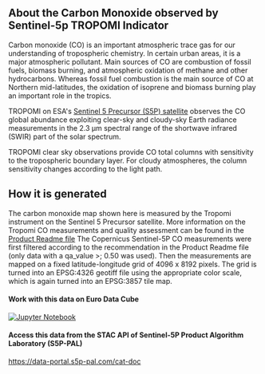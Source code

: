 ## About the Carbon Monoxide observed by Sentinel-5p TROPOMI Indicator

Carbon monoxide (CO) is an important atmospheric trace gas for our understanding of tropospheric chemistry. In certain urban areas, it is a major atmospheric pollutant. Main sources of CO are combustion of fossil fuels, biomass burning, and atmospheric oxidation of methane and other hydrocarbons. Whereas fossil fuel combustion is the main source of CO at Northern mid-latitudes, the oxidation of isoprene and biomass burning play an important role in the tropics. 

TROPOMI on ESA's [Sentinel 5 Precursor (S5P) satellite](https://sentinel.esa.int/web/sentinel/missions/sentinel-5p) observes the CO global abundance exploiting clear-sky and cloudy-sky Earth radiance measurements in the 2.3 µm spectral range of the shortwave infrared (SWIR) part of the solar spectrum. 

TROPOMI clear sky observations provide CO total columns with sensitivity to the tropospheric boundary layer. For cloudy atmospheres, the column sensitivity changes according to the light path.

## How it is generated
The carbon monoxide map shown here is measured by the Tropomi instrument on the Sentinel 5 Precursor satellite. More information on the Tropomi CO measurements and quality assessment can be found in the [Product Readme file](https://sentinels.copernicus.eu/documents/247904/3541451/Sentinel-5P-Carbon-Monoxide-Level-2-Product-Readme-File)
The Copernicus Sentinel-5P CO measurements were first filtered according to the recommendation in the Product Readme file (only data with a qa_value >; 0.50 was used). Then the measurements are mapped on a fixed latitude-longitude grid of 4096 x 8192 pixels. The grid is turned into an EPSG:4326 geotiff file using the appropriate color scale, which is again turned into an EPSG:3857 tile map.


#### Work with this data on Euro Data Cube 

[![Jupyter Notebook](https://img.shields.io/badge/jupyter-%23FA0F00.svg?style=for-the-badge&logo=jupyter&logoColor=white)](https://eurodatacube.com/notebooks/contributions/IGARSS2022/IGARSS-22_Australian_Bushfires.ipynb)

#### Access this data from the STAC API of Sentinel-5P Product Algorithm Laboratory (S5P-PAL) 

https://data-portal.s5p-pal.com/cat-doc

